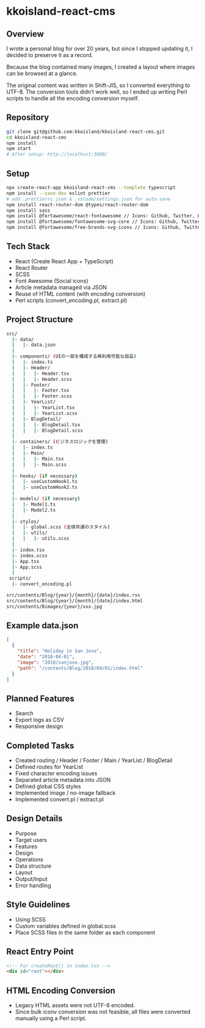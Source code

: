# kkoisland-react-cms

## Overview

I wrote a personal blog for over 20 years, but since I stopped updating it, I decided to preserve it as a record.

Because the blog contained many images, I created a layout where images can be browsed at a glance.

The original content was written in Shift-JIS, so I converted everything to UTF-8. The conversion tools didn’t work well, so I ended up writing Perl scripts to handle all the encoding conversion myself.

## Repository

```bash
git clone git@github.com:kkoisland/kkoisland-react-cms.git
cd kkoisland-react-cms
npm install
npm start
# After setup: http://localhost:3000/
```

## Setup

```bash
npx create-react-app kkoisland-react-cms --template typescript
npm install --save-dev eslint prettier
# add .prettierrc.json & .vsCode/settings.json for auto-save
npm install react-router-dom @types/react-router-dom
npm install sass
npm install @fortawesome/react-fontawesome // Icons: Github, Twitter, LinkedIn
npm install @fortawesome/fontawesome-svg-core // Icons: Github, Twitter, LinkedIn
npm install @fortawesome/free-brands-svg-icons // Icons: Github, Twitter, LinkedIn
```

## Tech Stack

- React (Create React App + TypeScript)
- React Router
- SCSS
- Font Awesome (Social icons)
- Article metadata managed via JSON
- Reuse of HTML content (with encoding conversion)
- Perl scripts (convert_encoding.pl, extract.pl)

## Project Structure

```bash
src/
  |- data/
  |   |- data.json
  |
  |- components/ (UIの一部を構成する再利用可能な部品)
  |   |- index.ts
  |   |- Header/
  |   |   |- Header.tsx
  |   |   |- Header.scss
  |   |- Footer/
  |   |   |- Footer.tsx
  |   |   |- Footer.scss
  |   |- YearList/
  |   |   |- YearList.tsx
  |   |   |- YearList.scss
  |   |- BlogDetail/
  |   |   |- BlogDetail.tsx
  |   |   |- BlogDetail.scss
  |
  |- containers/ (ビジネスロジックを管理)
  |   |- index.ts
  |   |- Main/
  |   |   |- Main.tsx
  |   |   |- Main.scss
  |
  |- hooks/ (if necessary)
  |   |- useCustomHook1.ts
  |   |- useCustomHook2.ts
  |
  |- models/ (if necessary)
  |   |- Model1.ts
  |   |- Model2.ts
  |
  |- styles/
  |   |- global.scss (全体共通のスタイル)
  |   |- utils/
  |   |   |- utils.scss
  |
  |- index.tsx
  |- index.scss
  |- App.tsx
  |- App.scss
  |
 scripts/
  |- convert_encoding.pl

src/contents/Blog/{year}/{month}/{date}/index.rss
src/contents/Blog/{year}/{month}/{date}/index.html
src/contents/Bimages/{year}/xxx.jpg
```

## Example data.json

```json
[
  {
    "title": "Holiday in San Jose",
    "date": "2018-04-01",
    "image": "2018/sanjose.jpg",
    "path": "/contents/Blog/2018/04/01/index.html"
  }
]
```

## Planned Features

- Search
- Export logs as CSV
- Responsive design

## Completed Tasks

- Created routing / Header / Footer / Main / YearList / BlogDetail
- Defined routes for YearList
- Fixed character encoding issues
- Separated article metadata into JSON
- Defined global CSS styles
- Implemented image / no-image fallback
- Implemented convert.pl / extract.pl

## Design Details

- Purpose
- Target users
- Features
- Design
- Operations
- Data structure
- Layout
- Output/Input
- Error handling

## Style Guidelines

- Using SCSS
- Custom variables defined in global.scss
- Place SCSS files in the same folder as each component

## React Entry Point

```html
<!-- For createRoot() in index.tsx -->
<div id="root"></div>
```

## HTML Encoding Conversion

- Legacy HTML assets were not UTF-8 encoded.
- Since bulk iconv conversion was not feasible, all files were converted manually using a Perl script.
